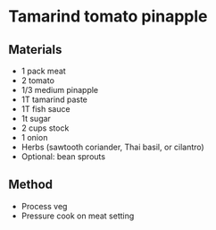 # Tamarind tomato pinapple
## Materials
* 1 pack meat
* 2 tomato
* 1/3 medium pinapple
* 1T tamarind paste
* 1T fish sauce
* 1t sugar
* 2 cups stock
* 1 onion
* Herbs (sawtooth coriander, Thai basil, or cilantro)
* Optional: bean sprouts

## Method
* Process veg
* Pressure cook on meat setting

